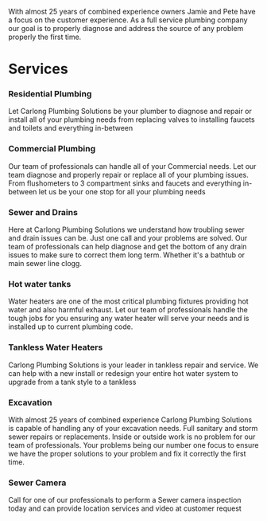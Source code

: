 With almost 25 years of combined experience owners Jamie and Pete have a focus on the customer experience. As a full service plumbing company our goal is to properly diagnose and address the source of any problem properly the first time.

# Services

### Residential Plumbing

Let Carlong Plumbing Solutions be your plumber to diagnose and repair or install all of your plumbing needs from replacing valves to installing faucets and toilets and everything in-between 


### Commercial Plumbing

Our team of professionals can handle all of your Commercial needs. Let our team diagnose and properly repair or replace all of your plumbing issues. From flushometers to 3 compartment sinks and faucets and everything in-between let us be your one stop for all your plumbing needs

### Sewer and Drains

Here at Carlong Plumbing Solutions we understand how troubling sewer and drain issues can be. Just one call and your problems are solved. Our team of professionals can help diagnose and get the bottom of any drain issues to make sure to correct them long term. Whether it's a bathtub or main sewer line clogg.

### Hot water tanks

Water heaters are one of the most critical plumbing fixtures providing hot water and also harmful exhaust. Let our team of professionals handle the tough jobs for you ensuring any water heater will serve your needs and is installed up to current plumbing code. 

### Tankless Water Heaters

Carlong Plumbing Solutions is your leader in tankless repair and service. We can help with a new install or redesign your entire hot water system to upgrade from a tank style to a tankless

### Excavation

With almost 25 years of combined experience Carlong Plumbing Solutions is capable of handling any of your excavation needs. Full sanitary and storm sewer repairs or replacements. Inside or outside work is no problem for our team of professionals. Your problems being our number one focus to ensure we have the proper solutions to your problem and fix it correctly the first time.

### Sewer Camera 

Call for one of our professionals to perform a Sewer camera inspection today and can provide location services and video at customer request

